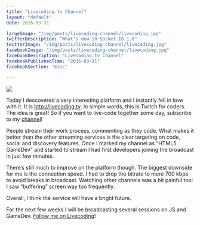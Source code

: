```yaml
---
title: "Livecoding.tv Channel"
layout: "default"
date: 2016-03-31

largeImage: "/img/posts/livecoding-channel/livecoding.jpg"
twitterDescription: "What's new in Socket.IO 1.0"
twitterImage: "/img/posts/livecoding-channel/livecoding.jpg"
facebookImage: "/img/posts/livecoding-channel/livecoding.jpg"
facebookDescription: "Livecoding.tv Channel"
facebookPublishedTime: "2016-03-31"
facebookSection: "misc"

---
```

<img src="/img/posts/livecoding-channel/livecoding.jpg" class="cover"/>

Today I descovered a very interesting platform and I instantly fell in love with it. It is <a href="http://livecoding.tv">http://livecoding.tv</a>. In simple words, this is Twitch for coders. The idea is great! So if you want to live-code together some day, subscribe to my <a href="http://livecoding.tv/juriy">channel</a>!

People stream their work process, commenting as they code. What makes it better than the other streaming services is the clear targeting on code, social and discovery features. Once I marked my channel as “HTML5 GameDev” and started to stream I had first developers joining the broadcast in just few minutes.

There’s still much to improve on the platform though. The biggest downside for me is the connection speed. I had to drop the bitrate to mere 700 kbps to avoid breaks in broadcast. Watching other channels was a bit painful too: I saw “buffering”  screen way too frequently.

Overall, I think the service will have a bright future. 

For the next few weeks I will be broadcasting several sessions on JS and GameDev. <a href="http://livecoding.tv/juriy">Follow me on Livecoding</a>!